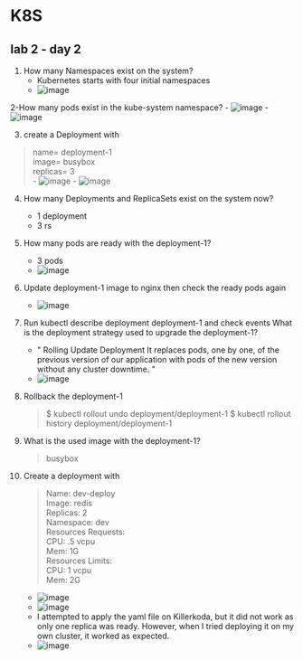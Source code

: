 # K8S 
## lab 2 - day 2

1. How many Namespaces exist on the system?
    - Kubernetes starts with four initial namespaces
    - ![image](https://user-images.githubusercontent.com/28235504/213500122-7d5c3fba-e262-4799-86d1-2df370ee5a5e.png)

2-How many pods exist in the kube-system namespace?
    - ![image](https://user-images.githubusercontent.com/28235504/213501756-a6dc456f-7553-4255-8fa1-032218a99139.png)
    - ![image](https://user-images.githubusercontent.com/28235504/213504707-1464c7f1-d711-4e9b-98c3-e7bb83296046.png)

3. create a Deployment with
> name= deployment-1 <br>
> image= busybox <br>
> replicas= 3 <br>
    - ![image](https://user-images.githubusercontent.com/28235504/213505357-f83f9354-67b1-4451-86b9-b9334ca20c8b.png)
    - ![image](https://user-images.githubusercontent.com/28235504/213505748-d098a360-b6e2-43cc-9394-60d229f47569.png)
 
4. How many Deployments and ReplicaSets exist on the system now?
    - 1 deployment
    - 3 rs
5. How many pods are ready with the deployment-1?
    - 3 pods 
    - ![image](https://user-images.githubusercontent.com/28235504/213511512-9af1e85f-5a2a-47a9-97ac-58a496bec1d3.png)

6. Update deployment-1 image to nginx then check the ready pods again
    - ![image](https://user-images.githubusercontent.com/28235504/213513118-fd974c95-e59b-4ec9-9703-bd0c96f664d9.png)

8. Run kubectl describe deployment deployment-1 and check events What is the deployment strategy used to upgrade the deployment-1?
    - " Rolling Update Deployment  It replaces pods, one by one, of the previous version of our application with pods of the new version without any cluster downtime. "
    - ![image](https://user-images.githubusercontent.com/28235504/213513339-cc3efe7d-857e-4145-aa83-cc05635883fa.png)

8. Rollback the deployment-1 
    > $ kubectl rollout undo deployment/deployment-1
    > $ kubectl rollout history deployment/deployment-1

9. What is the used image with the deployment-1?
    > busybox

11. Create a deployment with <br>
    > Name: dev-deploy <br>
    > Image: redis <br>
    > Replicas: 2<br>
    > Namespace: dev<br>
    > Resources Requests:<br>
    > CPU: .5 vcpu<br>
    > Mem: 1G<br>
    > Resources Limits:<br>
    > CPU: 1 vcpu<br>
    > Mem: 2G<br>
    
    - ![image](https://user-images.githubusercontent.com/28235504/213532319-7058ef88-1126-4965-9614-bcc97100c1f9.png)
    - ![image](https://user-images.githubusercontent.com/28235504/213532155-09d31677-c3f6-42fa-b76a-13394b3631e1.png)
    - I attempted to apply the yaml file on Killerkoda, but it did not work as only one replica was ready. However, when I tried deploying it on my own cluster, it worked as expected.   
    - ![image](https://user-images.githubusercontent.com/28235504/213540089-bbecb1a4-eed5-4434-a19b-264a7d70d000.png)


